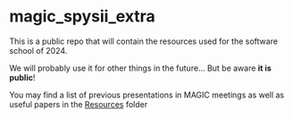 # magic_spysii_extra

This is a public repo that will contain the resources used for the software school of 2024. 

We will probably use it for other things in the future... But be aware **it is public**!

You may find a list of previous presentations in MAGIC meetings as well as useful papers in the [Resources](/Resources) folder
